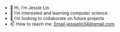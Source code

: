 - 👋 Hi, I’m Jessie Lin
- 👀 I’m interested and learning computer science
- 💞️ I’m looking to collaborate on future projects 
- 📫 How to reach me: Email-jessielin34@gmail.com

<!---
jessielin34/jessielin34 is a ✨ special ✨ repository because its `README.md` (this file) appears on your GitHub profile.
You can click the Preview link to take a look at your changes.
--->
